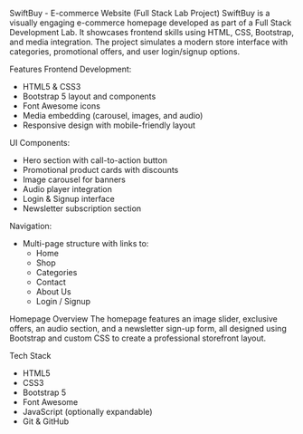 SwiftBuy - E-commerce Website (Full Stack Lab Project)
SwiftBuy is a visually engaging e-commerce homepage developed as part of a Full Stack Development Lab. It showcases frontend skills using HTML, CSS, Bootstrap, and media integration. The project simulates a modern store interface with categories, promotional offers, and user login/signup options.

Features
Frontend Development:
- HTML5 & CSS3
- Bootstrap 5 layout and components
- Font Awesome icons
- Media embedding (carousel, images, and audio)
- Responsive design with mobile-friendly layout

UI Components:
- Hero section with call-to-action button
- Promotional product cards with discounts
- Image carousel for banners
- Audio player integration
- Login & Signup interface
- Newsletter subscription section

Navigation:
- Multi-page structure with links to:
  - Home
  - Shop
  - Categories
  - Contact
  - About Us
  - Login / Signup

Homepage Overview
The homepage features an image slider, exclusive offers, an audio section, and a newsletter sign-up form, all designed using Bootstrap and custom CSS to create a professional storefront layout.

Tech Stack
- HTML5
- CSS3
- Bootstrap 5
- Font Awesome
- JavaScript (optionally expandable)
- Git & GitHub
